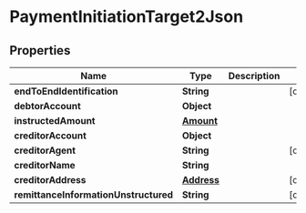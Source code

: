 
# PaymentInitiationTarget2Json

## Properties
Name | Type | Description | Notes
------------ | ------------- | ------------- | -------------
**endToEndIdentification** | **String** |  |  [optional]
**debtorAccount** | **Object** |  | 
**instructedAmount** | [**Amount**](Amount.md) |  | 
**creditorAccount** | **Object** |  | 
**creditorAgent** | **String** |  |  [optional]
**creditorName** | **String** |  | 
**creditorAddress** | [**Address**](Address.md) |  |  [optional]
**remittanceInformationUnstructured** | **String** |  |  [optional]




